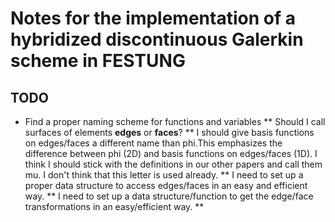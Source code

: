 # Notes for the implementation of a hybridized discontinuous Galerkin scheme in FESTUNG

## TODO

* Find a proper naming scheme for functions and variables
** Should I call surfaces of elements __edges__ or __faces__?
** I should give basis functions on edges/faces a different name than phi.This emphasizes the difference between phi (2D) and basis functions on edges/faces (1D). I think I should stick with the definitions in our other papers and call them mu. I don't think that this letter is used already.
** I need to set up a proper data structure to access edges/faces in an easy and efficient way.
** I need to set up a data structure/function to get the edge/face transformations in an easy/efficient way.
** 